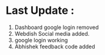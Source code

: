 # Last Update :
1. Dashboard google login removed
2. Webdish Social media added.
3. google login working
4. Abhishek feedback code added